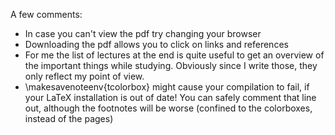 A few comments:
- In case you can't view the pdf try changing your browser
- Downloading the pdf allows you to click on links and references
- For me the list of lectures at the end is quite useful to get an overview of the important things while studying. Obviously since I write those, they only reflect my point of view.
- \makesavenoteenv{tcolorbox} might cause your compilation to fail, if your LaTeX installation is out of date! You can safely comment that line out, although the footnotes will be worse (confined to the colorboxes, instead of the pages)